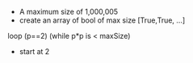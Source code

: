 
- A maximum size of 1,000,005
- create an array of bool of max size [True,True, ...]

loop (p==2) (while p*p is < maxSize)
  - start at 2